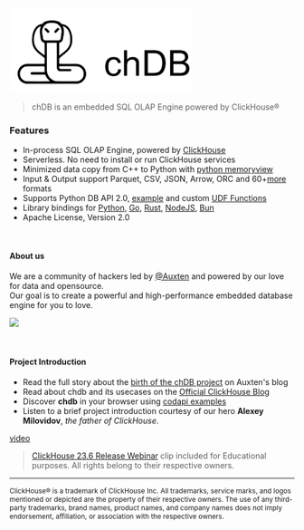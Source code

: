 <div align="left">
  <a href="https://chdb.io">
    <img src="chdb-snake-dark.png" height="150" style="filter: var(--invert);">
  </a>
</div>

> chDB is an embedded SQL OLAP Engine powered by ClickHouse®

### Features
     
* In-process SQL OLAP Engine, powered by [ClickHouse](https://github.com/clickhouse/clickhouse)
* Serverless. No need to install or run ClickHouse services
* Minimized data copy from C++ to Python with [python memoryview](https://docs.python.org/3/c-api/memoryview.html)
* Input & Output support Parquet, CSV, JSON, Arrow, ORC and 60+[more](https://clickhouse.com/docs/en/interfaces/formats) formats
* Supports Python DB API 2.0, [example](https://github.com/chdb-io/chdb/blob/main/examples/dbapi.py) and custom [UDF Functions](https://github.com/chdb-io/chdb/blob/main/examples/udf.py)
* Library bindings for [Python](https://github.com/chdb-io/chdb), [Go](https://github.com/chdb-io/chdb-go), [Rust](https://github.com/chdb-io/chdb-rust), [NodeJS](https://github.com/chdb-io/chdb-node), [Bun](https://github.com/chdb-io/chdb-bun)
* Apache License, Version 2.0

<br>

#### About us
We are a community of hackers led by [@Auxten](https://auxten.com/) and powered by our love for data and opensource.<br>
Our goal is to create a powerful and high-performance embedded database engine for you to love.

<a href="https://chdb.io" target="_blank"><img src="https://contributors-img.web.app/image?repo=chdb-io/chdb" width=300></a>

<br>


#### Project Introduction

* Read the full story about the [birth of the chDB project](https://auxten.com/the-birth-of-chdb/) on Auxten's blog
* Read about chdb and its usecases on the [Official ClickHouse Blog](https://clickhouse.com/blog/welcome-chdb-to-clickhouse)
* Discover **chdb** in your browser using [codapi examples](https://antonz.org/trying-chdb/)
* Listen to a brief project introduction courtesy of our hero **Alexey Milovidov**, _the father of ClickHouse_.

[video](https://github.com/chdb-io/chdb-io.github.io/assets/240147/a58cc641-ce60-4649-a20f-00f6e6789257 ':include :type=video :width=60%')

> [ClickHouse 23.6 Release Webinar](https://youtu.be/cuf_hYn7dqU?t=3059) clip included for Educational purposes. All rights belong to their respective owners.


-----------

<div align="left" style="font-size: 12px;">
ClickHouse® is a trademark of ClickHouse Inc. All trademarks, service marks, and logos mentioned or depicted are the property of their respective owners. The use of any third-party trademarks, brand names, product names, and company names does not imply endorsement, affiliation, or association with the respective owners. 
</div>
